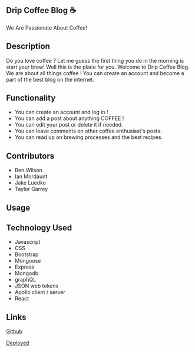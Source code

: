 ## Drip Coffee Blog  :coffee:
We Are Passionate About Coffee!

## Description 
Do you love coffee ? Let me guess the first thing you do in the morning is start your brew! Well this is the place for you. Welcome to Drip Coffee Blog. We are about all things coffee ! You can create an account and become a part of the best blog on the internet. 

## Functionality
- You can create an account and log in !
- You can add a post about anything COFFEE ! 
- You can edit your post or delete it if needed.
- You can leave comments on other coffee enthusiast's posts.
- You can read up on brewing processes and the best recipes. 

## Contributors 
- Ben Wilson 
- Ian Mordaunt
- Jake Luedke
- Taylor Garrey

## Usage

## Technology Used 
- Javascript
- CSS
- Bootstrap 
- Mongoose 
- Express
- Mongodb
- graphQL
- JSON web tokens
- Apollo client / server
- React

## Links 
[Github](https://github.com/BennetWilson/drip-coffee-blog)

[Deployed]()
